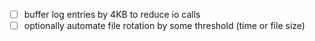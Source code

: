 - [ ] buffer log entries by 4KB to reduce io calls
- [ ] optionally automate file rotation by some threshold (time or file size)
